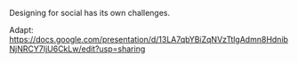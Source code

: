 Designing for social has its own challenges.


Adapt: https://docs.google.com/presentation/d/13LA7qbYBiZqNVzTtlgAdmn8HdnibNjNRCY7IjU6CkLw/edit?usp=sharing